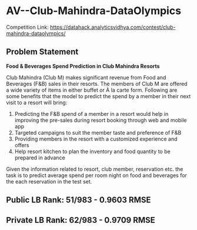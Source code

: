 # AV--Club-Mahindra-DataOlympics

Competition Link: https://datahack.analyticsvidhya.com/contest/club-mahindra-dataolympics/

## Problem Statement

**Food & Beverages Spend Prediction in Club Mahindra Resorts**

Club Mahindra (Club M) makes significant revenue from Food and Beverages (F&B) sales in their resorts. The members of Club M are offered a wide variety of items in either buffet or À la carte form. Following are some benefits that the model to predict the spend by a member in their next visit to a resort will bring:

1. Predicting the F&B spend of a member in a resort would help in improving the pre-sales during resort booking through web and mobile app
2. Targeted campaigns to suit the member taste and preference of F&B
3. Providing members in the resort with a customized experience and offers
4. Help resort kitchen to plan the inventory and food quantity to be prepared in advance


Given the information related to resort, club member, reservation etc. the task is to predict average spend per room night on food and beverages for the each reservation in the test set.

## Public LB Rank: 51/983 - 0.9603 RMSE
## Private LB Rank: 62/983 - 0.9709 RMSE

